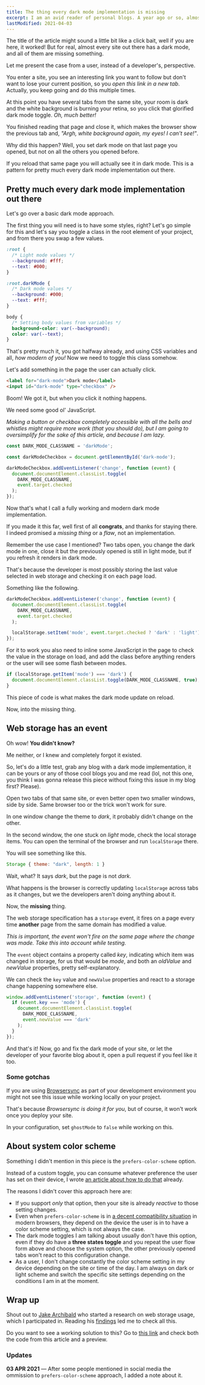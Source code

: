 ```yaml
---
title: The thing every dark mode implementation is missing
excerpt: I am an avid reader of personal blogs. A year ago or so, almost every blog I read got a dark mode toggle (I did too, it's hidden in some circle around this page, top corner right), but almost all of them forgot one detail.
lastModified: 2021-04-03
---
```


The title of the article might sound a little bit like a click bait, well if you are here, it worked! But for real, almost every site out there has a dark mode, and all of them are missing something.

Let me present the case from a user, instead of a developer's, perspective.

You enter a site, you see an interesting link you want to follow but don't want to lose your current position, so you _open this link in a new tab_. Actually, you keep going and do this multiple times.

At this point you have several tabs from the same site, your room is dark and the white background is burning your retina, so you click that glorified dark mode toggle. _Oh, much better!_

You finished reading that page and close it, which makes the browser show the previous tab and, _"Argh, white background again, my eyes! I can't see!"_.

Why did this happen? Well, you set dark mode on that last page you opened, but not on all the others you opened before.

If you reload that same page you will actually see it in dark mode. This is a pattern for pretty much every dark mode implementation out there.

## Pretty much every dark mode implementation out there

Let's go over a basic dark mode approach.

The first thing you will need is to have some styles, right? Let's go simple for this and let's say you toggle a class in the root element of your project, and from there you swap a few values.

```css
:root {
  /* Light mode values */
  --background: #fff;
  --text: #000;
}

:root.darkMode {
  /* Dark mode values */
  --background: #000;
  --text: #fff;
}

body {
  /* Setting body values from variables */
  background-color: var(--background);
  color: var(--text);
}
```

That's pretty much it, you got halfway already, and using CSS variables and all, _how modern of you!_ Now we need to toggle this class somehow.

Let's add something in the page the user can actually click.

```html
<label for="dark-mode">Dark mode</label>
<input id="dark-mode" type="checkbox" />
```

Boom! We got it, but when you click it nothing happens.

We need some good ol' JavaScript.

_Making a button or checkbox completely accessible with all the bells and whistles might require more work (that you should do), but I am going to oversimplify for the sake of this article, and because I am lazy._

```js
const DARK_MODE_CLASSNAME = 'darkMode';

const darkModeCheckbox = document.getElementById('dark-mode');

darkModeCheckbox.addEventListener('change', function (event) {
  document.documentElement.classList.toggle(
    DARK_MODE_CLASSNAME,
    event.target.checked
  );
});
```

Now that's what I call a fully working and modern dark mode implementation.

If you made it this far, well first of all **congrats**, and thanks for staying there. I indeed promised a _missing thing_ or a _flaw_, not an implementation.

Remember the use case I mentioned? Two tabs open, you change the dark mode in one, close it but the previously opened is still in light mode, but if you refresh it renders in dark mode.

That's because the developer is most possibly storing the last value selected in web storage and checking it on each page load.

Something like the following.

```js
darkModeCheckbox.addEventListener('change', function (event) {
  document.documentElement.classList.toggle(
    DARK_MODE_CLASSNAME,
    event.target.checked
  );

  localStorage.setItem('mode', event.target.checked ? 'dark' : 'light');
});
```

For it to work you also need to inline some JavaScript in the page to check the value in the storage on load, and add the class before anything renders or the user will see some flash between modes.

```js
if (localStorage.getItem('mode') === 'dark') {
  document.documentElement.classList.toggle(DARK_MODE_CLASSNAME, true);
}
```

This piece of code is what makes the dark mode update on reload.

Now, into the missing thing.

## Web storage has an event

Oh wow! **You didn't know?**

Me neither, or I knew and completely forgot it existed.

So, let's do a little test, grab any blog with a dark mode implementation, it can be yours or any of those cool blogs you and me read (lol, not this one, you think I was gonna release this piece without fixing this issue in my blog first? Please).

Open two tabs of that same site, or even better open two smaller windows, side by side. Same browser too or the trick won't work for sure.

In one window change the theme to _dark_, it probably didn't change on the other.

In the second window, the one stuck on _light_ mode, check the local storage items. You can open the terminal of the browser and run `localStorage` there.

You will see something like this.

```js
Storage { theme: "dark", length: 1 }
```

Wait, what? It says _dark_, but the page is not _dark_.

What happens is the browser is correctly updating `localStorage` across tabs as it changes, but we the developers aren't doing anything about it.

Now, the **missing** thing.

The web storage specification has a `storage` event, it fires on a page every time **another** page from the same domain has modified a value.

_This is important, the event won't fire on the same page where the change was made. Take this into account while testing._

The `event` object contains a property called _key_, indicating which item was changed in storage, for us that would be _mode_, and both an _oldValue_ and _newValue_ properties, pretty self-explanatory.

We can check the `key` value and `newValue` properties and react to a storage change happening somewhere else.

```js
window.addEventListener('storage', function (event) {
  if (event.key === 'mode') {
    document.documentElement.classList.toggle(
      DARK_MODE_CLASSNAME,
      event.newValue === 'dark'
    );
  }
});
```

And that's it! Now, go and fix the dark mode of your site, or let the developer of your favorite blog about it, open a pull request if you feel like it too.

### Some gotchas

If you are using [Browsersync](//browsersync.io/) as part of your development environment you might not see this issue while working locally on your project.

That's because _Browsersync is doing it for you_, but of course, it won't work once you deploy your site.

In your configuration, set `ghostMode` to `false` while working on this.

## About system color scheme

Something I didn't mention in this piece is the `prefers-color-scheme` option.

Instead of a custom toggle, you can consume whatever preference the user has set on their device, I wrote [an article about how to do that](/2019/05/a-css-variables-implementation-of-dark-mode/) already.

The reasons I didn't cover this approach here are:

- If you support _only_ that option, then your site is already _reactive_ to those setting changes.
- Even when `prefers-color-scheme` is in [a decent compatibility situation](//caniuse.com/prefers-color-scheme) in modern browsers, they depend on the device the user is in to have a color scheme setting, which is not always the case.
- The dark mode toggles I am talking about usually don't have this option, even if they do have a **three states toggle** and you repeat the user flow form above and choose the system option, the other previously opened tabs won't react to this configuration change.
- As a user, I don't change constantly the color scheme setting in my device depending on the site or time of the day. I am always on dark or light scheme and switch the specific site settings depending on the conditions I am in at the moment.

## Wrap up

Shout out to [Jake Archibald](//twitter.com/jaffathecake) who started a research on web storage usage, which I participated in. Reading his [findings](//docs.google.com/document/d/1cCTBZR6nWsVC2TlQ8PBse7eBb4ro0rtPJxX0zCou1lw/) led me to check all this.

Do you want to see a working solution to this? Go to [this link](//jeremenichelli-mode-but-right.glitch.me/) and check both the code from this article and a preview.

### Updates

**03 APR 2021** &mdash; After some people mentioned in social media the ommission to `prefers-color-scheme` approach, I added a note about it.
